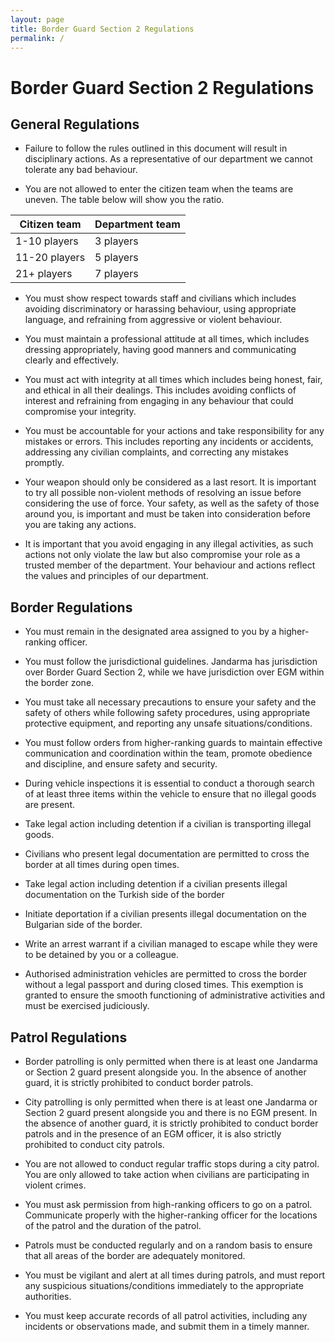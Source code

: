 ```yaml
---
layout: page
title: Border Guard Section 2 Regulations
permalink: /
---
```


# Border Guard Section 2 Regulations

## **General Regulations**

- Failure to follow the rules outlined in this document will result in disciplinary actions. As a representative of our department we cannot tolerate any bad behaviour.

- You are not allowed to enter the citizen team when the teams are uneven. The table below will show you the ratio.

|  **Citizen team**  | **Department team**  |
|---|---|
| 1-10 players | 3 players  |
| 11-20 players | 5 players |
| 21+ players | 7 players |


- You must show respect towards staff and civilians which includes avoiding discriminatory or harassing behaviour, using appropriate language, and refraining from aggressive or violent behaviour.

- You must maintain a professional attitude at all times, which includes dressing appropriately, having good manners and communicating clearly and effectively.

- You must act with integrity at all times which includes being honest, fair, and ethical in all their dealings. This includes avoiding conflicts of interest and refraining from engaging in any behaviour that could compromise your integrity.

- You must be accountable for your actions and take responsibility for any mistakes or errors. This includes reporting any incidents or accidents, addressing any civilian complaints, and correcting any mistakes promptly.

- Your weapon should only be considered as a last resort. It is important to try all possible non-violent methods of resolving an issue before considering the use of force. Your safety, as well as the safety of those around you, is important and must be taken into consideration before you are taking any actions.

- It is important that you avoid engaging in any illegal activities, as such actions not only violate the law but also compromise your role as a trusted member of the department. Your behaviour and actions reflect the values and principles of our department.

## **Border Regulations**

- You must remain in the designated area assigned to you by a higher-ranking officer.

- You must follow the jurisdictional guidelines. Jandarma has jurisdiction over Border Guard Section 2, while we have jurisdiction over EGM within the border zone.

- You must take all necessary precautions to ensure your safety and the safety of others while following safety procedures, using appropriate protective equipment, and reporting any unsafe situations/conditions.

- You must follow orders from higher-ranking guards to maintain effective communication and coordination within the team, promote obedience and discipline, and ensure safety and security.

- During vehicle inspections it is essential to conduct a thorough search of at least three items within the vehicle to ensure that no illegal goods are present.

- Take legal action including detention if a civilian is transporting illegal goods.

- Civilians who present legal documentation are permitted to cross the border at all times during open times.

- Take legal action including detention if a civilian presents illegal documentation on the Turkish side of the border

- Initiate deportation if a civilian presents illegal documentation on the Bulgarian side of the border.

- Write an arrest warrant if a civilian managed to escape while they were to be detained by you or a colleague. 

- Authorised administration vehicles are permitted to cross the border without a legal passport and during closed times. This exemption is granted to ensure the smooth functioning of administrative activities and must be exercised judiciously.

## **Patrol Regulations**

- Border patrolling is only permitted when there is at least one Jandarma or Section 2 guard present alongside you. In the absence of another guard, it is strictly prohibited to conduct border patrols.

- City patrolling is only permitted when there is at least one Jandarma or Section 2 guard present alongside you and there is no EGM present. In the absence of another guard, it is strictly prohibited to conduct border patrols and in the presence of an EGM officer, it is also strictly prohibited to conduct city patrols. 

- You are not allowed to conduct regular traffic stops during a city patrol. You are only allowed to take action when civilians are participating in violent crimes.

- You must ask permission from high-ranking officers to go on a patrol. Communicate properly with the higher-ranking officer for the locations of the patrol and the duration of the patrol.

- Patrols must be conducted regularly and on a random basis to ensure that all areas of the border are adequately monitored.

- You must be vigilant and alert at all times during patrols, and must report any suspicious situations/conditions immediately to the appropriate authorities.

- You must keep accurate records of all patrol activities, including any incidents or observations made, and submit them in a timely manner.
